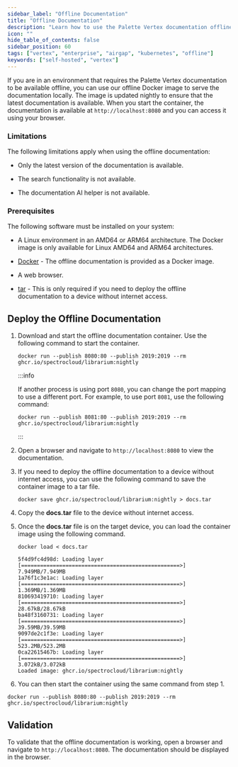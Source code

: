 ```yaml
---
sidebar_label: "Offline Documentation"
title: "Offline Documentation"
description: "Learn how to use the Palette Vertex documentation offline."
icon: ""
hide_table_of_contents: false
sidebar_position: 60
tags: ["vertex", "enterprise", "airgap", "kubernetes", "offline"]
keywords: ["self-hosted", "vertex"]
---
```



If you are in an environment that requires the Palette Vertex documentation to be available offline, you can use our offline Docker image to serve the documentation locally. The image is updated nightly to ensure that the latest documentation is available. When you start the container, the documentation is available at `http://localhost:8080` and you can access it using your browser.

### Limitations

The following limitations apply when using the offline documentation:

- Only the latest version of the documentation is available.

- The search functionality is not available.

- The documentation AI helper is not available.


### Prerequisites

The following software must be installed on your system:


- A Linux environment in an AMD64 or ARM64 architecture. The Docker image is only available for Linux AMD64 and ARM64 architectures.


- [Docker](https://docs.docker.com/get-docker/) - The offline documentation is provided as a Docker image.

- A web browser.

- [tar](https://www.gnu.org/software/tar/) - This is only required if you need to deploy the offline documentation to a device without internet access.


## Deploy the Offline Documentation

1. Download and start the offline documentation container. Use the following command to start the container.

    ```shell
    docker run --publish 8080:80 --publish 2019:2019 --rm ghcr.io/spectrocloud/librarium:nightly
    ```

    :::info

    If another process is using port `8080`, you can change the port mapping to use a different port. For example, to use port `8081`, use the following command:

    ```shell
    docker run --publish 8081:80 --publish 2019:2019 --rm ghcr.io/spectrocloud/librarium:nightly
    ```

    :::

2. Open a browser and navigate to `http://localhost:8080` to view the documentation.


3. If you need to deploy the offline documentation to a device without internet access, you can use the following command to save the container image to a tar file.

    ```shell
    docker save ghcr.io/spectrocloud/librarium:nightly > docs.tar
    ```

4. Copy the **docs.tar** file to the device without internet access.


5. Once the **docs.tar** file is on the target device, you can load the container image using the following command.

    ```shell
    docker load < docs.tar
    ```

    ```shell hideClipboard
    5f4d9fc4d98d: Loading layer [==================================================>]  7.949MB/7.949MB
    1a76f1c3e1ac: Loading layer [==================================================>]  1.369MB/1.369MB
    810693419710: Loading layer [==================================================>]  28.67kB/28.67kB
    ba48f3160731: Loading layer [==================================================>]  39.59MB/39.59MB
    9097de2c1f3e: Loading layer [==================================================>]  523.2MB/523.2MB
    0ca22615467b: Loading layer [==================================================>]  3.072kB/3.072kB
    Loaded image: ghcr.io/spectrocloud/librarium:nightly
    ```

6. You can then start the container using the same command from step 1.

  ```shell
  docker run --publish 8080:80 --publish 2019:2019 --rm ghcr.io/spectrocloud/librarium:nightly
  ```

## Validation

To validate that the offline documentation is working, open a browser and navigate to `http://localhost:8080`. The documentation should be displayed in the browser.